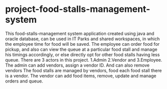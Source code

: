 # project-food-stalls-management-system
This food-stalls-management system application created using java and oracle database, can be used in IT Parks and shared workspaces, in which the employee time for food will be saved.
The employee can order food for pickup, and also can view the queue at a particular food stall and manage his timings accordingly, or else directly opt for other food stalls having less queue.
There are 3 actors in this project. 1.Admin 2.Vendor and 3.Employee.
The admin can add vendors, assign a vendor ID. And can also remove vendors
The food stalls are managed by vendors, food each food stall there is a vendor. The vendor can add food items, remove, update and manage orders and queue.
